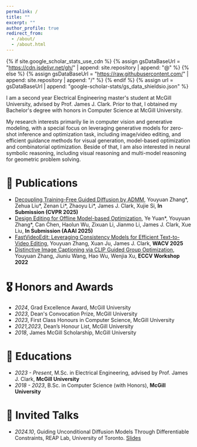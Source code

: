 ```yaml
---
permalink: /
title: ""
excerpt: ""
author_profile: true
redirect_from: 
  - /about/
  - /about.html
---
```


{% if site.google_scholar_stats_use_cdn %}
{% assign gsDataBaseUrl = "https://cdn.jsdelivr.net/gh/" | append: site.repository | append: "@" %}
{% else %}
{% assign gsDataBaseUrl = "https://raw.githubusercontent.com/" | append: site.repository | append: "/" %}
{% endif %}
{% assign url = gsDataBaseUrl | append: "google-scholar-stats/gs_data_shieldsio.json" %}

<span class='anchor' id='about-me'></span>

I am a second year Electrical Engineering master's student at McGill University, advised by Prof. James J. Clark. Prior to that, I obtained my Bachelor's degree with honors in Computer Science at McGill University. 

My research interests primarily lie in computer vision and generative modeling, with a special focus on leveraging generative models for zero-shot inference and optimization task, including image/video editing, and efficient guidance methods for visual generation, model-based optimization and combinatorial optimization. Beside of that, I am also interested in neural symbolic reasoning, including visual reasoning and multi-model reasoning for geometric problem solving.


# 📝 Publications 

- [Decoupling Training-Free Guided Diffusion by ADMM](https://arxiv.org/abs/2411.12773), Youyuan Zhang\*, Zehua Liu\*, Zenan Li\*, Zhaoyu Li\*, James J. Clark, Xujie Si, **In Submission (CVPR 2025)**
- [Design Editing for Offline Model-based Optimization](https://arxiv.org/abs/2405.13964), Ye Yuan\*, Youyuan Zhang\*, Can Chen, Haolun Wu, Zixuan Li, Jianmo Li, James J. Clark, Xue Liu, **In Submission (AAAI 2025)**
- [FastVideoEdit: Leveraging Consistency Models for Efficient Text-to-Video Editing](https://arxiv.org/abs/2403.06269), Youyuan Zhang, Xuan Ju, James J. Clark, **WACV 2025**
- [Distinctive Image Captioning via CLIP Guided Group Optimization](https://arxiv.org/abs/2208.04254), Youyuan Zhang, Jiuniu Wang, Hao Wu, Wenjia Xu, **ECCV Workshop 2022**

# 🎖 Honors and Awards
- *2024*, Grad Excellence Award, McGill University
- *2023*, Dean's Convocation Prize, McGill University
- *2023*, First Class Honours in Computer Science, McGill University
- *2021,2023*, Dean’s Honour List, McGill University
- *2018*, James McGill Scholarship, McGill University

# 📖 Educations
- *2023 - Present*, M.Sc. in Electrical Engineering, advised by Prof. James J. Clark, **McGill University**
- *2018 - 2023*, B.Sc. in Computer Science (with Honors), **McGill University**

# 💬 Invited Talks
- *2024.10*, Guiding Unconditional Diffusion Models Through Differentiable Constraints, REAP Lab, University of Toronto. [Slides](https://docs.google.com/presentation/d/1Hzn7pfx2AmQ_JowyWX6gSyHuThF03Pqq/edit?usp=drive_link&ouid=106922112652147846490&rtpof=true&sd=true)

